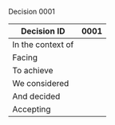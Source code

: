 Decision 0001

|Decision ID   |0001   |
|---               |---|
|In the context of |   |
|Facing            |   |
|To achieve        |   |
|We considered     |   |
|And decided       |   |
|Accepting         |   |
